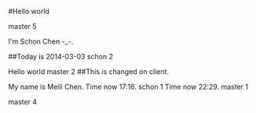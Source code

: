 #Hello world

master 5

I'm Schon Chen -_-.

##Today is 2014-03-03
schon 2

Hello world
master 2
##This is changed on client.

My name is Meili Chen.
Time now 17:16.
schon 1
Time now 22:29.
master 1

master 4
